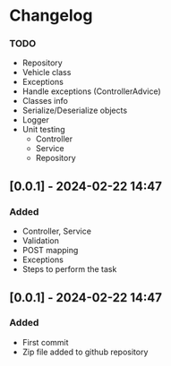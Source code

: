 # Changelog

### TODO
- Repository
- Vehicle class
- Exceptions
- Handle exceptions (ControllerAdvice)
- Classes info
- Serialize/Deserialize objects
- Logger
- Unit testing
  - Controller
  - Service
  - Repository

## [0.0.1] - 2024-02-22 14:47
### Added
- Controller, Service
- Validation
- POST mapping
- Exceptions
- Steps to perform the task

## [0.0.1] - 2024-02-22 14:47
### Added
- First commit
- Zip file added to github repository
